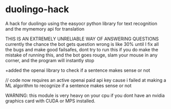 # duolingo-hack
A hack for duolingo using the easyocr python library for text recognition and the mymemory api for translation

THIS IS AN EXTREMELY UNRELIABLE WAY OF ANSWERING QUESTIONS
currently the chance the bot gets question wrong is like 30%
until I fix all the bugs and make good failsafes, dont try to run this
if you do make the mistake of running this, and the bot goes rouge, slam your mouse in any corner, and the program will instantly stop
  
+added the openai library to check if a sentence makes sense or not

// code now requires an active openai paid api key cause i failed at making a ML algorithm to recognize if a sentence makes sense or not

WARNING: 
this module is very heavy on your cpu if you dont have an nvidia graphics card with CUDA or MPS installed.
